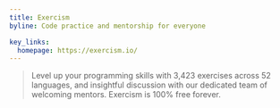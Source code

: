 ```yaml
---
title: Exercism
byline: Code practice and mentorship for everyone

key_links:
  homepage: https://exercism.io/
---
```


> Level up your programming skills with 3,423 exercises across 52 languages, and insightful discussion with our dedicated team of welcoming mentors. Exercism is 100% free forever.
